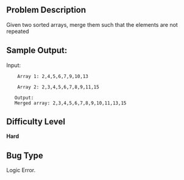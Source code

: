## Problem Description

Given two sorted arrays, merge them such that the elements are not repeated
## Sample Output:

Input:
        
        Array 1: 2,4,5,6,7,9,10,13
        
        Array 2: 2,3,4,5,6,7,8,9,11,15

       Output:
       Merged array: 2,3,4,5,6,7,8,9,10,11,13,15



## Difficulty Level 

<b>Hard</b>


## Bug Type 

Logic Error.